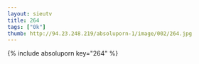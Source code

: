 ```yaml
--- 
layout: sieutv
title: 264
tags: ["0k"]
thumb: http://94.23.248.219/absoluporn-1/image/002/264.jpg
---
```

{% include absoluporn key="264" %} 
